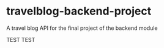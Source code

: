 # travelblog-backend-project
A travel blog API for the final project of the backend module

TEST TEST
